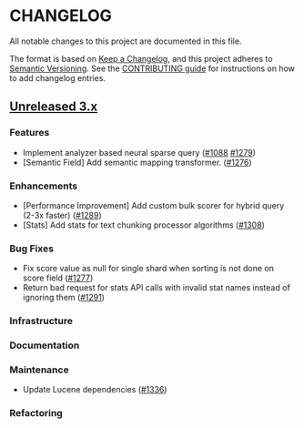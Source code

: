# CHANGELOG
All notable changes to this project are documented in this file.

The format is based on [Keep a Changelog](https://keepachangelog.com/en/1.0.0/), and this project adheres to [Semantic Versioning](https://semver.org/spec/v2.0.0.html). See the [CONTRIBUTING guide](./CONTRIBUTING.md#Changelog) for instructions on how to add changelog entries.

## [Unreleased 3.x](https://github.com/opensearch-project/neural-search/compare/main...HEAD)

### Features
- Implement analyzer based neural sparse query ([#1088](https://github.com/opensearch-project/neural-search/pull/1088) [#1279](https://github.com/opensearch-project/neural-search/pull/1279))
- [Semantic Field] Add semantic mapping transformer. ([#1276](https://github.com/opensearch-project/neural-search/pull/1276))

### Enhancements
- [Performance Improvement] Add custom bulk scorer for hybrid query (2-3x faster) ([#1289](https://github.com/opensearch-project/neural-search/pull/1289))
- [Stats] Add stats for text chunking processor algorithms ([#1308](https://github.com/opensearch-project/neural-search/pull/1308))

### Bug Fixes
- Fix score value as null for single shard when sorting is not done on score field ([#1277](https://github.com/opensearch-project/neural-search/pull/1277))
- Return bad request for stats API calls with invalid stat names instead of ignoring them ([#1291](https://github.com/opensearch-project/neural-search/pull/1291))


### Infrastructure

### Documentation

### Maintenance
 - Update Lucene dependencies ([#1336](https://github.com/opensearch-project/neural-search/pull/1336))

### Refactoring
